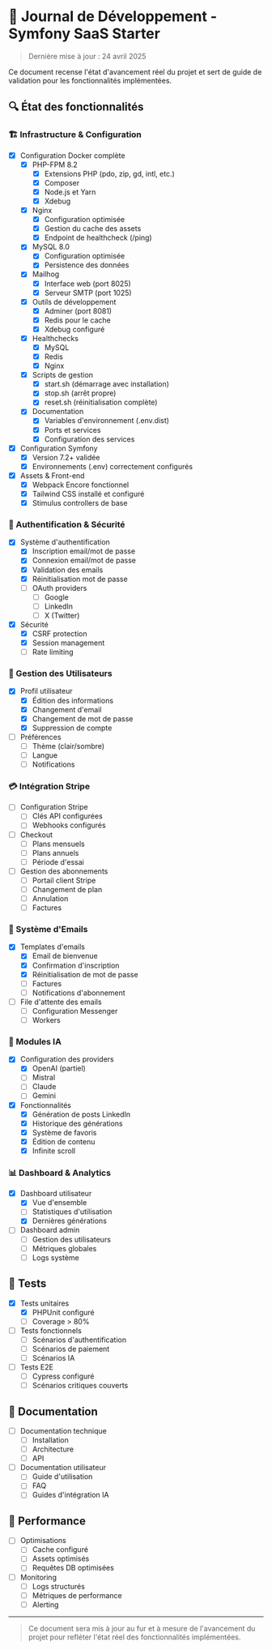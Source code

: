 # 📘 Journal de Développement - Symfony SaaS Starter

> Dernière mise à jour : 24 avril 2025

Ce document recense l'état d'avancement réel du projet et sert de guide de validation pour les fonctionnalités implémentées.

## 🔍 État des fonctionnalités

### 🏗️ Infrastructure & Configuration

- [x] Configuration Docker complète
  - [x] PHP-FPM 8.2
    - [x] Extensions PHP (pdo, zip, gd, intl, etc.)
    - [x] Composer
    - [x] Node.js et Yarn
    - [x] Xdebug
  - [x] Nginx
    - [x] Configuration optimisée
    - [x] Gestion du cache des assets
    - [x] Endpoint de healthcheck (/ping)
  - [x] MySQL 8.0
    - [x] Configuration optimisée
    - [x] Persistence des données
  - [x] Mailhog
    - [x] Interface web (port 8025)
    - [x] Serveur SMTP (port 1025)
  - [x] Outils de développement
    - [x] Adminer (port 8081)
    - [x] Redis pour le cache
    - [x] Xdebug configuré
  - [x] Healthchecks
    - [x] MySQL
    - [x] Redis
    - [x] Nginx
  - [x] Scripts de gestion
    - [x] start.sh (démarrage avec installation)
    - [x] stop.sh (arrêt propre)
    - [x] reset.sh (réinitialisation complète)
  - [x] Documentation
    - [x] Variables d'environnement (.env.dist)
    - [x] Ports et services
    - [x] Configuration des services
- [x] Configuration Symfony
  - [x] Version 7.2+ validée
  - [x] Environnements (.env) correctement configurés
- [x] Assets & Front-end
  - [x] Webpack Encore fonctionnel
  - [x] Tailwind CSS installé et configuré
  - [x] Stimulus controllers de base

### 🔐 Authentification & Sécurité

- [x] Système d'authentification
  - [x] Inscription email/mot de passe
  - [x] Connexion email/mot de passe
  - [x] Validation des emails
  - [x] Réinitialisation mot de passe
  - [ ] OAuth providers
    - [ ] Google
    - [ ] LinkedIn
    - [ ] X (Twitter)
- [x] Sécurité
  - [x] CSRF protection
  - [x] Session management
  - [ ] Rate limiting

### 👤 Gestion des Utilisateurs

- [x] Profil utilisateur
  - [x] Édition des informations
  - [x] Changement d'email
  - [x] Changement de mot de passe
  - [x] Suppression de compte
- [ ] Préférences
  - [ ] Thème (clair/sombre)
  - [ ] Langue
  - [ ] Notifications

### 💳 Intégration Stripe

- [ ] Configuration Stripe
  - [ ] Clés API configurées
  - [ ] Webhooks configurés
- [ ] Checkout
  - [ ] Plans mensuels
  - [ ] Plans annuels
  - [ ] Période d'essai
- [ ] Gestion des abonnements
  - [ ] Portail client Stripe
  - [ ] Changement de plan
  - [ ] Annulation
  - [ ] Factures

### 📧 Système d'Emails

- [x] Templates d'emails
  - [x] Email de bienvenue
  - [x] Confirmation d'inscription
  - [x] Réinitialisation de mot de passe
  - [ ] Factures
  - [ ] Notifications d'abonnement
- [ ] File d'attente des emails
  - [ ] Configuration Messenger
  - [ ] Workers

### 🤖 Modules IA

- [x] Configuration des providers
  - [x] OpenAI (partiel)
  - [ ] Mistral
  - [ ] Claude
  - [ ] Gemini
- [x] Fonctionnalités
  - [x] Génération de posts LinkedIn
  - [x] Historique des générations
  - [x] Système de favoris
  - [x] Édition de contenu
  - [x] Infinite scroll

### 📊 Dashboard & Analytics

- [x] Dashboard utilisateur
  - [x] Vue d'ensemble
  - [ ] Statistiques d'utilisation
  - [x] Dernières générations
- [ ] Dashboard admin
  - [ ] Gestion des utilisateurs
  - [ ] Métriques globales
  - [ ] Logs système

## 🧪 Tests

- [x] Tests unitaires
  - [x] PHPUnit configuré
  - [ ] Coverage > 80%
- [ ] Tests fonctionnels
  - [ ] Scénarios d'authentification
  - [ ] Scénarios de paiement
  - [ ] Scénarios IA
- [ ] Tests E2E
  - [ ] Cypress configuré
  - [ ] Scénarios critiques couverts

## 📝 Documentation

- [ ] Documentation technique
  - [ ] Installation
  - [ ] Architecture
  - [ ] API
- [ ] Documentation utilisateur
  - [ ] Guide d'utilisation
  - [ ] FAQ
  - [ ] Guides d'intégration IA

## 🚀 Performance

- [ ] Optimisations
  - [ ] Cache configuré
  - [ ] Assets optimisés
  - [ ] Requêtes DB optimisées
- [ ] Monitoring
  - [ ] Logs structurés
  - [ ] Métriques de performance
  - [ ] Alerting

---

> Ce document sera mis à jour au fur et à mesure de l'avancement du projet pour refléter l'état réel des fonctionnalités implémentées.

